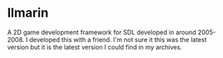 # Ilmarin

A 2D game development framework for SDL developed in around 2005-2008. I developed this with a friend. I'm not sure it this was the latest version but it is the latest version I could find in my archives.
